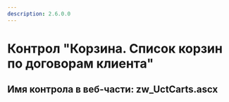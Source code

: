 ```yaml
---
description: 2.6.0.0
---
```


# Контрол "Корзина. Список корзин по договорам клиента"

## Имя контрола в веб-части: zw\_UctCarts.ascx

